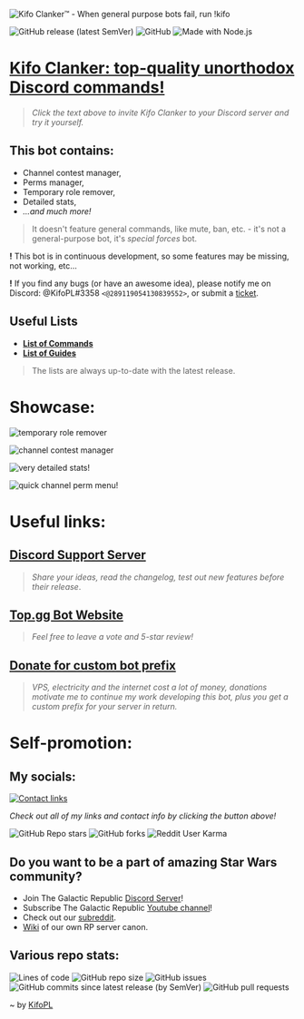![Kifo Clanker™ - When general purpose bots 
fail, run !kifo](https://i.imgur.com/hWkoxmm.jpg)

![GitHub release (latest SemVer)](https://img.shields.io/github/v/release/kifopl/kifo-clanker?label=latest)
![GitHub](https://img.shields.io/github/license/kifopl/kifo-clanker)
![Made with Node.js](https://img.shields.io/badge/Made%20with-Node.js-1f425f.svg)

# [Kifo Clanker: top-quality unorthodox Discord commands!](https://discord.com/api/oauth2/authorize?client_id=795638549730295820&permissions=120528432320&scope=bot%20applications.commands)
> *Click the text above to invite Kifo Clanker to your Discord server and try it yourself.*

## **This bot contains:**
- Channel contest manager,
- Perms manager,
- Temporary role remover,
- Detailed stats,
- *...and much more!*

> It doesn't feature general commands, like mute, ban, etc. - it's not a general-purpose bot, it's *special forces* bot. 

**!** This bot is in continuous development, so some features may be missing, not working, etc...

**!** If you find any bugs (or have an awesome idea), please notify me on Discord: @KifoPL#3358 `<@289119054130839552>`, or submit a [ticket](https://github.com/KifoPL/kifo-clanker/issues/new/choose).

## Useful Lists
- **[List of Commands](./commandList)**
- **[List of Guides](./guideList)**

> The lists are always up-to-date with the latest release.

# Showcase:

![temporary role remover](https://i.imgur.com/xJ7bxUu.png)

![channel contest manager](https://i.imgur.com/3S2ssFr.png)

![very detailed stats!](https://i.imgur.com/84yIvBP.png)

![quick channel perm menu!](https://i.imgur.com/xzpjGTp.png)


# Useful links:

## [Discord Support Server](https://discord.com/invite/HxUFQCxPFp)
> *Share your ideas, read the changelog, test out new features before their release*. 

## [Top.gg Bot Website](https://top.gg/bot/795638549730295820)
> *Feel free to leave a vote and 5-star review!*

## [Donate for custom bot prefix](https://www.buymeacoffee.com/kifoPL)
> *VPS, electricity and the internet cost a lot of money, donations motivate me to continue my work developing this bot, plus you get a custom prefix for your server in return.*

# Self-promotion:

## My socials:
[![Contact links](http://ForTheBadge.com/images/badges/built-with-love.svg)](https://bio.link/kifopl)

*Check out all of my links and contact info by clicking the button above!*

![GitHub Repo stars](https://img.shields.io/github/stars/kifopl/kifo-clanker?style=social)
![GitHub forks](https://img.shields.io/github/forks/kifopl/kifo-clanker?style=social)
![Reddit User Karma](https://img.shields.io/reddit/user-karma/combined/kifopl?style=social)

## Do you want to be a part of amazing Star Wars community?
* Join The Galactic Republic [Discord Server](https://discord.gg/Hhp74va)!
* Subscribe The Galactic Republic [Youtube channel](https://www.youtube.com/channel/UC8-8TAqa9pr1aTfa5Ei83wg?sub_confirmation=1)!
* Check out our [subreddit](https://www.reddit.com/r/republicdiscord/).
* [Wiki](https://tgr-discord-server.fandom.com/wiki/TGR_Discord_Server_Wiki) of our own RP server canon.

## Various repo stats:
![Lines of code](https://img.shields.io/tokei/lines/github/kifopl/kifo-clanker)
![GitHub repo size](https://img.shields.io/github/repo-size/kifopl/kifo-clanker)
![GitHub issues](https://img.shields.io/github/issues/kifopl/kifo-clanker?label=in-dev%20features)
![GitHub commits since latest release (by SemVer)](https://img.shields.io/github/commits-since/kifopl/kifo-clanker/latest)
![GitHub pull requests](https://img.shields.io/github/issues-pr/kifopl/kifo-clanker)

~ by [KifoPL](https://github.com/KifoPL)
